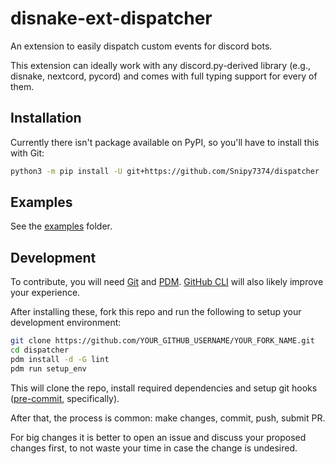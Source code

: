 <!-- SPDX-License-Identifier: MIT -->

# disnake-ext-dispatcher

An extension to easily dispatch custom events for discord bots.

This extension can ideally work with any discord.py-derived library (e.g., disnake, nextcord, pycord) and
comes with full typing support for every of them.

## Installation

Currently there isn't package available on PyPI, so you'll have to install this with Git:

```sh
python3 -m pip install -U git+https://github.com/Snipy7374/dispatcher
```

## Examples

See the [examples](/examples) folder.

## Development

To contribute, you will need [Git](https://git-scm.com)
and [PDM](https://pdm.fming.dev/). [GitHub CLI](https://cli.github.com/)
will also likely improve your experience.

After installing these, fork this repo and run the
following to setup your development environment:

```sh
git clone https://github.com/YOUR_GITHUB_USERNAME/YOUR_FORK_NAME.git
cd dispatcher
pdm install -d -G lint
pdm run setup_env
```

This will clone the repo, install required dependencies and
setup git hooks ([pre-commit](https://pre-commit.com/), specifically).

After that, the process is common: make changes, commit, push, submit PR.

For big changes it is better to open an issue and discuss your
proposed changes first, to not waste your time in case the change
is undesired.
